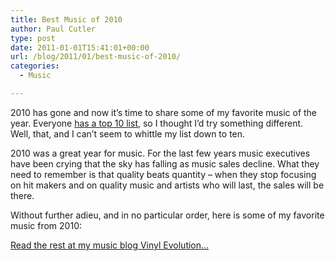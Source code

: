 ```yaml
---
title: Best Music of 2010
author: Paul Cutler
type: post
date: 2011-01-01T15:41:01+00:00
url: /blog/2011/01/best-music-of-2010/
categories:
  - Music

---
```

2010 has gone and now it&#8217;s time to share some of my favorite music of the year. Everyone [has a top 10 list][1], so I thought I&#8217;d try something different. Well, that, and I can&#8217;t seem to whittle my list down to ten.

2010 was a great year for music. For the last few years music executives have been crying that the sky has falling as music sales decline. What they need to remember is that quality beats quantity &#8211; when they stop focusing on hit makers and on quality music and artists who will last, the sales will be there.

Without further adieu, and in no particular order, here is some of my favorite music from 2010:

[Read the rest at my music blog Vinyl Evolution&#8230;][2]

 [1]: http://www.largeheartedboy.com/blog/archive/2010/11/2010_yearend_on.html
 [2]: http://www.vinylevolution.com/?p=128